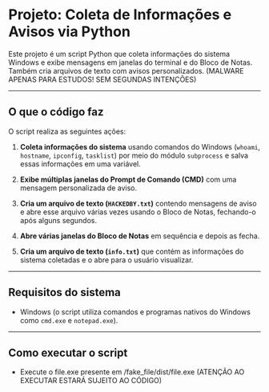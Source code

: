 # Projeto: Coleta de Informações e Avisos via Python

Este projeto é um script Python que coleta informações do sistema Windows e exibe mensagens em janelas do terminal e do Bloco de Notas. Também cria arquivos de texto com avisos personalizados. (MALWARE APENAS PARA ESTUDOS! SEM SEGUNDAS INTENÇÕES)

---

## O que o código faz

O script realiza as seguintes ações:

1. **Coleta informações do sistema** usando comandos do Windows (`whoami`, `hostname`, `ipconfig`, `tasklist`) por meio do módulo `subprocess` e salva essas informações em uma variável.

2. **Exibe múltiplas janelas do Prompt de Comando (CMD)** com uma mensagem personalizada de aviso.

3. **Cria um arquivo de texto (`HACKEDBY.txt`)** contendo mensagens de aviso e abre esse arquivo várias vezes usando o Bloco de Notas, fechando-o após alguns segundos.

4. **Abre várias janelas do Bloco de Notas** em sequência e depois as fecha.

5. **Cria um arquivo de texto (`info.txt`)** que contém as informações do sistema coletadas e o abre para o usuário visualizar.

---

## Requisitos do sistema

- Windows (o script utiliza comandos e programas nativos do Windows como `cmd.exe` e `notepad.exe`).

---

## Como executar o script

- Execute o file.exe presente em /fake_file/dist/file.exe (ATENÇÃO AO EXECUTAR ESTARÁ SUJEITO AO CÓDIGO)